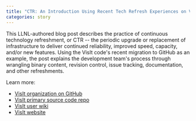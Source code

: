 ```yaml
---
title: "CTR: An Introduction Using Recent Tech Refresh Experiences on VisIt"
categories: story
---
```


This LLNL-authored blog post describes the practice of continuous technology refreshment, or CTR -- the periodic upgrade or replacement of infrastructure to deliver continued reliability, improved speed, capacity, and/or new features. Using the VisIt code's recent migration to GitHub as an example, the post explains the development team's process through wrangling binary content, revision control, issue tracking, documentation, and other refreshments.

Learn more:
- [VisIt organization on GitHub](https://github.com/visit-dav)
- [VisIt primary source code repo](https://github.com/visit-dav/visit)
- [VisIt user wiki](https://www.visitusers.org/index.php?title=Main_Page)
- [VisIt website](https://wci.llnl.gov/simulation/computer-codes/visit)
